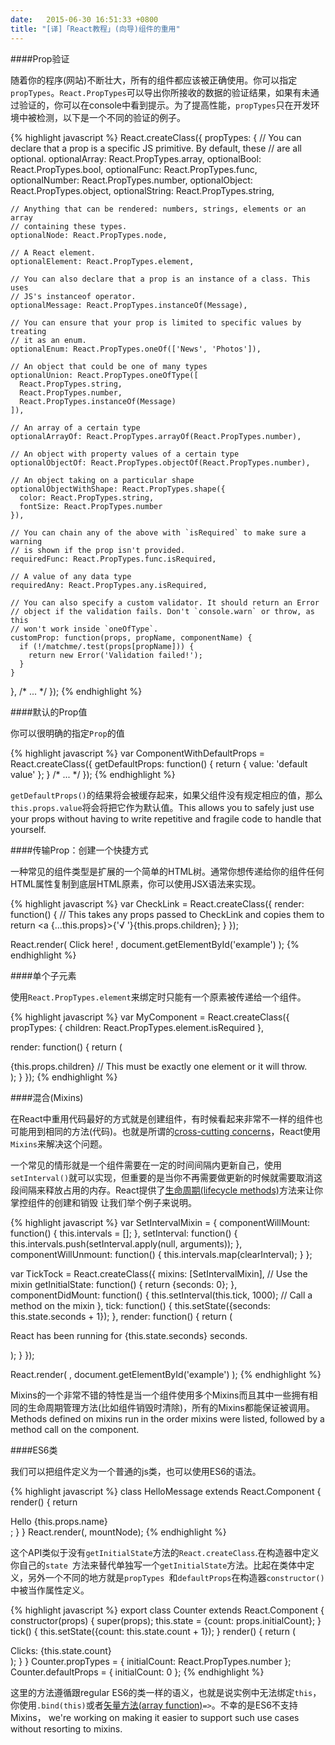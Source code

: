 ```yaml
---
date:   2015-06-30 16:51:33 +0800
title: "[译]「React教程」(向导)组件的重用"
---
```


####Prop验证

随着你的程序(网站)不断壮大，所有的组件都应该被正确使用。你可以指定```propTypes```。```React.PropTypes```可以导出你所接收的数据的验证结果，如果有未通过验证的，你可以在console中看到提示。为了提高性能，```propTypes```只在开发环境中被检测，以下是一个不同的验证的例子。

{% highlight javascript %}
React.createClass({
  propTypes: {
    // You can declare that a prop is a specific JS primitive. By default, these
    // are all optional.
    optionalArray: React.PropTypes.array,
    optionalBool: React.PropTypes.bool,
    optionalFunc: React.PropTypes.func,
    optionalNumber: React.PropTypes.number,
    optionalObject: React.PropTypes.object,
    optionalString: React.PropTypes.string,

    // Anything that can be rendered: numbers, strings, elements or an array
    // containing these types.
    optionalNode: React.PropTypes.node,

    // A React element.
    optionalElement: React.PropTypes.element,

    // You can also declare that a prop is an instance of a class. This uses
    // JS's instanceof operator.
    optionalMessage: React.PropTypes.instanceOf(Message),

    // You can ensure that your prop is limited to specific values by treating
    // it as an enum.
    optionalEnum: React.PropTypes.oneOf(['News', 'Photos']),

    // An object that could be one of many types
    optionalUnion: React.PropTypes.oneOfType([
      React.PropTypes.string,
      React.PropTypes.number,
      React.PropTypes.instanceOf(Message)
    ]),

    // An array of a certain type
    optionalArrayOf: React.PropTypes.arrayOf(React.PropTypes.number),

    // An object with property values of a certain type
    optionalObjectOf: React.PropTypes.objectOf(React.PropTypes.number),

    // An object taking on a particular shape
    optionalObjectWithShape: React.PropTypes.shape({
      color: React.PropTypes.string,
      fontSize: React.PropTypes.number
    }),

    // You can chain any of the above with `isRequired` to make sure a warning
    // is shown if the prop isn't provided.
    requiredFunc: React.PropTypes.func.isRequired,

    // A value of any data type
    requiredAny: React.PropTypes.any.isRequired,

    // You can also specify a custom validator. It should return an Error
    // object if the validation fails. Don't `console.warn` or throw, as this
    // won't work inside `oneOfType`.
    customProp: function(props, propName, componentName) {
      if (!/matchme/.test(props[propName])) {
        return new Error('Validation failed!');
      }
    }
  },
  /* ... */
});
{% endhighlight %}

####默认的Prop值

你可以很明确的指定```Prop```的值

{% highlight javascript %}
var ComponentWithDefaultProps = React.createClass({
  getDefaultProps: function() {
    return {
      value: 'default value'
    };
  }
  /* ... */
});
{% endhighlight %}

```getDefaultProps()```的结果将会被缓存起来，如果父组件没有规定相应的值，那么```this.props.value```将会将把它作为默认值。This allows you to safely just use your props without having to write repetitive and fragile code to handle that yourself.

####传输Prop：创建一个快捷方式

一种常见的组件类型是扩展的一个简单的HTML树。通常你想传递给你的组件任何HTML属性复制到底层HTML原素，你可以使用JSX语法来实现。

{% highlight javascript %}
var CheckLink = React.createClass({
  render: function() {
    // This takes any props passed to CheckLink and copies them to <a>
    return <a {...this.props}>{'√ '}{this.props.children}</a>;
  }
});

React.render(
  <CheckLink href="/checked.html">
    Click here!
  </CheckLink>,
  document.getElementById('example')
);
{% endhighlight %}

####单个子元素

使用```React.PropTypes.element```来绑定时只能有一个原素被传递给一个组件。

{% highlight javascript %}
var MyComponent = React.createClass({
  propTypes: {
    children: React.PropTypes.element.isRequired
  },

  render: function() {
    return (
      <div>
        {this.props.children} // This must be exactly one element or it will throw.
      </div>
    );
  }
});
{% endhighlight %}

####混合(Mixins)

在React中重用代码最好的方式就是创建组件，有时候看起来非常不一样的组件也可能用到相同的方法(代码)。也就是所谓的[cross-cutting concerns](https://en.wikipedia.org/wiki/Cross-cutting_concern)，React使用```Mixins```来解决这个问题。

一个常见的情形就是一个组件需要在一定的时间间隔内更新自己，使用```setInterval()```就可以实现，但重要的是当你不再需要做更新的时候就需要取消这段间隔来释放占用的内存。React提供了[生命周期(lifecycle methods)]()方法来让你掌控组件的创建和销毁
让我们举个例子来说明。

{% highlight javascript %}
var SetIntervalMixin = {
  componentWillMount: function() {
    this.intervals = [];
  },
  setInterval: function() {
    this.intervals.push(setInterval.apply(null, arguments));
  },
  componentWillUnmount: function() {
    this.intervals.map(clearInterval);
  }
};

var TickTock = React.createClass({
  mixins: [SetIntervalMixin], // Use the mixin
  getInitialState: function() {
    return {seconds: 0};
  },
  componentDidMount: function() {
    this.setInterval(this.tick, 1000); // Call a method on the mixin
  },
  tick: function() {
    this.setState({seconds: this.state.seconds + 1});
  },
  render: function() {
    return (
      <p>
        React has been running for {this.state.seconds} seconds.
      </p>
    );
  }
});

React.render(
  <TickTock />,
  document.getElementById('example')
);
{% endhighlight %}

Mixins的一个非常不错的特性是当一个组件使用多个Mixins而且其中一些拥有相同的生命周期管理方法(比如组件销毁时清除)，所有的Mixins都能保证被调用。Methods defined on mixins run in the order mixins were listed, followed by a method call on the component.

####ES6类

我们可以把组件定义为一个普通的js类，也可以使用ES6的语法。

{% highlight javascript %}
class HelloMessage extends React.Component {
  render() {
    return <div>Hello {this.props.name}</div>;
  }
}
React.render(<HelloMessage name="Sebastian" />, mountNode);
{% endhighlight %}

这个API类似于没有```getInitialState```方法的```React.createClass```.在构造器中定义你自己的```state ```方法来替代单独写一个```getInitialState```方法。比起在类体中定义，另外一个不同的地方就是```propTypes ```和```defaultProps```在构造器```constructor()```中被当作属性定义。

{% highlight javascript %}
export class Counter extends React.Component {
  constructor(props) {
    super(props);
    this.state = {count: props.initialCount};
  }
  tick() {
    this.setState({count: this.state.count + 1});
  }
  render() {
    return (
      <div onClick={this.tick.bind(this)}>
        Clicks: {this.state.count}
      </div>
    );
  }
}
Counter.propTypes = { initialCount: React.PropTypes.number };
Counter.defaultProps = { initialCount: 0 };
{% endhighlight %}

这里的方法遵循跟regular ES6的类一样的语义，也就是说实例中无法绑定```this```，你使用```.bind(this)```或者[矢量方法(array function)]()```=>```。不幸的是ES6不支持Mixins， we're working on making it easier to support such use cases without resorting to mixins.
